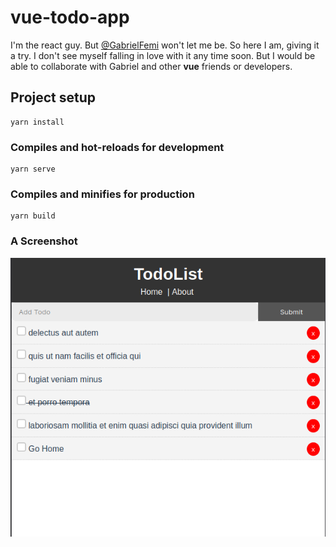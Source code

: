 # vue-todo-app
I'm the react guy. But [@GabrielFemi](https://github.com/gabrielfemi) won't let me be. So here I am, giving it a try. I don't see myself falling in love with it any time soon.
But I would be able to collaborate with Gabriel and other **vue** friends or developers.

## Project setup
```
yarn install
```

### Compiles and hot-reloads for development
```
yarn serve
```

### Compiles and minifies for production
```
yarn build
```

### A Screenshot
![](./screenshot.png)
